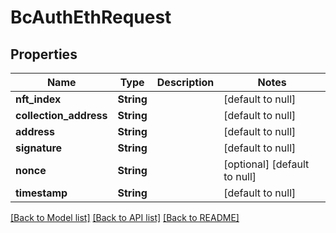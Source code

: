 # BcAuthEthRequest

## Properties
Name | Type | Description | Notes
------------ | ------------- | ------------- | -------------
**nft_index** | **String** |  | [default to null]
**collection_address** | **String** |  | [default to null]
**address** | **String** |  | [default to null]
**signature** | **String** |  | [default to null]
**nonce** | **String** |  | [optional] [default to null]
**timestamp** | **String** |  | [default to null]

[[Back to Model list]](../README.md#documentation-for-models) [[Back to API list]](../README.md#documentation-for-api-endpoints) [[Back to README]](../README.md)


